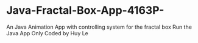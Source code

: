 # Java-Fractal-Box-App-4163P-
An Java Animation App with controlling system for the fractal box
Run the Java App Only
Coded by Huy Le
